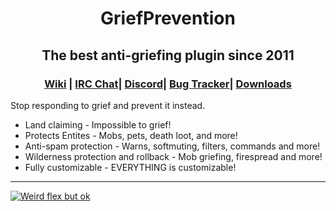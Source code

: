 <h1 align="center">GriefPrevention
<h2 align="center">The best anti-griefing plugin since 2011
<h3 align="center"><a href="https://docs.griefprevention.com/">Wiki</a> | <a href="https://griefprevention.com/chat/">IRC Chat</a>| <a href="https://griefprevention.com/dumcord/">Discord</a>| <a href="[https://griefprevention.com/chat/](https://github.com/TechFortress/GriefPrevention/issues)">Bug Tracker</a>| <a href="ttps://github.com/TechFortress/GriefPrevention/releases/">Downloads</a></h3>

Stop responding to grief and prevent it instead. 
- Land claiming - Impossible to grief!
- Protects Entites - Mobs, pets, death loot, and more!
- Anti-spam protection - Warns, softmuting, filters, commands and more!
- Wilderness protection and rollback - Mob griefing, firespread and more!
- Fully customizable - EVERYTHING is customizable!
---

[![Weird flex but ok](https://bstats.org/signatures/bukkit/GriefPrevention-legacy.svg)](https://bstats.org/plugin/bukkit/GriefPrevention-legacy)
